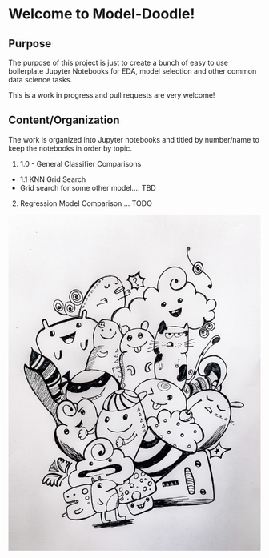 # Welcome to Model-Doodle!

## Purpose

The purpose of this project is just to create a bunch of easy to use boilerplate Jupyter Notebooks for EDA, model selection and other common data science tasks.

This is a work in progress and pull requests are very welcome!

## Content/Organization

The work is organized into Jupyter notebooks and titled by number/name to keep the notebooks in order by topic.

1. 1.0 - General Classifier Comparisons
  - 1.1 KNN Grid Search
  - Grid search for some other model.... TBD
2. Regression Model Comparison ... TODO

![alt text](images/doodle.jpeg)
